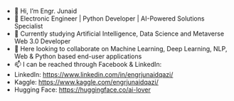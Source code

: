- 👋 Hi, I’m Engr. Junaid  
- 👀 Electronic Engineer | Python Developer | AI-Powered Solutions Specialist  
- 🌱 Currently studying Artificial Intelligence, Data Science and Metaverse Web 3.0 Developer
- 💞️ Here looking to collaborate on Machine Learning, Deep Learning, NLP, Web & Python based end-user applications
- 📫 I can be reached through Facebook & LinkedIn: 
- LinkedIn: https://www.linkedin.com/in/engrjunaidqazi/   
- Kaggle: https://www.kaggle.com/engrjunaidqazi/
- Hugging Face: https://huggingface.co/ai-lover

<!---
engr-junaid-qazi/engr-junaid-qazi is a ✨ special ✨ repository because its `README.md` (this file) appears on your GitHub profile.
You can click the Preview link to take a look at your changes.
--->
